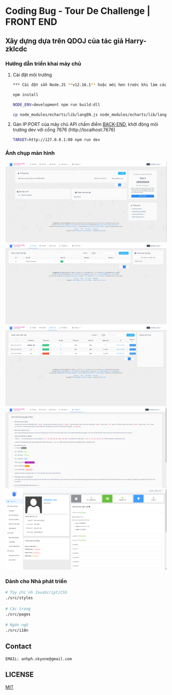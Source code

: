 # Coding Bug - Tour De Challenge | FRONT END

## Xây dựng dựa trên QDOJ của tác giả Harry-zklcdc 

### Hướng dẫn triển khai máy chủ

1. Cài đặt môi trường

    ```bash
    *** Cài đặt sẵn Node.JS **v12.16.1** hoặc mới hơn trước khi làm các bước tiếp theo
    ```
    ```bash
    npm install
    ```
    ```bash
    NODE_ENV=development npm run build:dll
    ```
    ```bash
    cp node_modules/echarts/lib/langEN.js node_modules/echarts/lib/lang.js
    ```

2. Gán IP:PORT của máy chủ API chấm điểm [BACK-END](https://github.com/anhphoang-vncn/code-tour-de-challenge-back-end), khởi động môi trường dev với cổng 7676 (http://localhost:7676)

    ```bash
    TARGET=http://127.0.0.1:80 npm run dev
    ```

### Ảnh chụp màn hình

![image](./static/img/screenshots/coding-bug-ss-001.png)
![image](./static/img/screenshots/coding-bug-ss-002.png)
![image](./static/img/screenshots/coding-bug-ss-003.png)
![image](./static/img/screenshots/coding-bug-ss-004.png)
![image](./static/img/screenshots/coding-bug-ss-005.png)

### Dành cho Nhà phát triển

```bash
# Tùy chỉnh JavaScript/CSS
./src/styles

# Các trang
./src/pages

# Ngôn ngữ
./src/i18n
```

## Contact

    EMAIL: anhph.skyone@gmail.com

## LICENSE

[MIT](http://opensource.org/licenses/MIT)